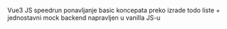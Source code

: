 Vue3 JS speedrun ponavljanje basic koncepata preko izrade todo liste + jednostavni mock backend napravljen u vanilla JS-u
